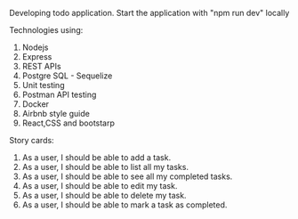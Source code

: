 Developing todo application.
Start the application with "npm run dev" locally

Technologies using:

1.  Nodejs
2.  Express
3.  REST APIs
4.  Postgre SQL - Sequelize
5.  Unit testing
6.  Postman API testing
7.  Docker
8.  Airbnb style guide
9.  React,CSS and bootstarp

Story cards:

1. As a user, I should be able to add a task.
2. As a user, I should be able to list all my tasks.
3. As a user, I should be able to see all my completed tasks.
4. As a user, I should be able to edit my task.
5. As a user, I should be able to delete my task.
6. As a user, I should be able to mark a task as completed.
